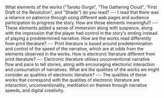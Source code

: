   What elements of the works ("Taroko Gorge", "The Gathering Cloud", "First Draft of the Revolution", and "Shade") do you read? --- I read that there was a reliance on patience through using different web pages and audience participation to progress the story.
  How are those elements meaningful? --- These elements added a sense of immersion along with suspence, along with the impression that the player had control in the story's ending instead of playing a predetermined narrative.
  How are the works read differently from print literature? --- Print literature is based around predetermination and control of the speed of the narrative, which are at odds from the elements observed in the works.
  How is electronic literature different from print literature? --- Electronic literature utilises unconventional narrative flow and pace to tell stories, along with encouraging electronic interaction and consumation of narratives.
  What are the qualities of the works we might consider as qualities of electronic literature? --- The qualities of these works that correspond with the qualities of electronic literature are interaction, unconventionality, meditation on themes through narrative speeds, and digital creativity.
